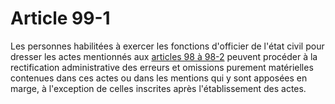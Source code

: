 # Article 99-1

Les personnes habilitées à exercer les fonctions d'officier de l'état civil pour dresser les actes mentionnés aux <a href='/code-civil/livre-ier-des-personnes/titre-ii-des-actes-de-letat-civil/chapitre-vi-de-letat-civil-des-personnes-nees-a-letranger-qui-acquierent-ou-recouvrent-la-nationalite-francaise/98.md' title='Code civil - art. 98 (V)'>articles 98 à 98-2</a> peuvent procéder à la rectification administrative des erreurs et omissions purement matérielles contenues dans ces actes ou dans les mentions qui y sont apposées en marge, à l'exception de celles inscrites après l'établissement des actes.